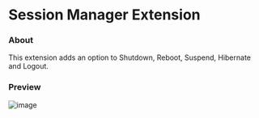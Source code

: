 # Session Manager Extension
### About
This extension adds an option to Shutdown, Reboot, Suspend, Hibernate and Logout.

### Preview
![image](https://github.com/lighttigerXIV/simple-kl-session-manager-extension/assets/35658492/a01c146c-1bb2-48fe-8d07-b16d25ce0d02)

